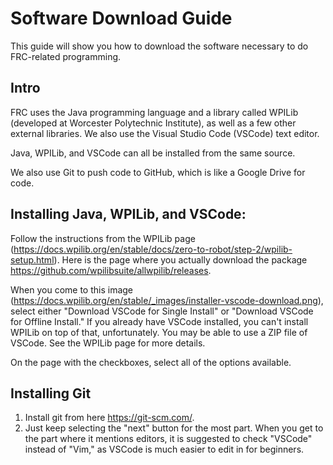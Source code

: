 # Software Download Guide

This guide will show you how to download the software necessary to do FRC-related programming.

## Intro

FRC uses the Java programming language and a library called WPILib (developed at Worcester Polytechnic Institute), as well as a few other external libraries. We also use the Visual Studio Code (VSCode) text editor.

Java, WPILib, and VSCode can all be installed from the same source.

We also use Git to push code to GitHub, which is like a Google Drive for code.

## Installing Java, WPILib, and VSCode:

Follow the instructions from the WPILib page (https://docs.wpilib.org/en/stable/docs/zero-to-robot/step-2/wpilib-setup.html). Here is the page where you actually download the package https://github.com/wpilibsuite/allwpilib/releases.

When you come to this image (https://docs.wpilib.org/en/stable/_images/installer-vscode-download.png), select either "Download VSCode for Single Install" or "Download VSCode for Offline Install." If you already have VSCode installed, you can't install WPILib on top of that, unfortunately. You may be able to use a ZIP file of VSCode. See the WPILib page for more details.

On the page with the checkboxes, select all of the options available.

## Installing Git

1. Install git from here https://git-scm.com/.
2. Just keep selecting the "next" button for the most part. When you get to the part where it mentions editors, it is suggested to check "VSCode" instead of "Vim," as VSCode is much easier to edit in for beginners.